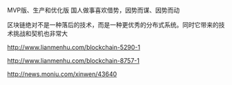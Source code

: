 
MVP版、生产和优化版  国人做事喜欢借势，因势而谋、因势而动

区块链绝对不是一种落后的技术，而是一种更优秀的分布式系统。同时它带来的技术挑战和契机也非常大

http://www.lianmenhu.com/blockchain-5290-1

http://www.lianmenhu.com/blockchain-8757-1

http://news.moniu.com/xinwen/43640
